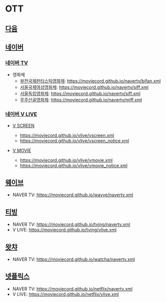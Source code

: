 # OTT

## [다음](https://github.com/MOVIECORD/daum)

## [네이버](https://github.com/MOVIECORD/naver) 
### [네이버 TV](https://github.com/MOVIECORD/navertv)  
- 영화제
  - [부천국제판타스틱영화제](https://tv.naver.com/bifanofficial/clips): https://moviecord.github.io/navertv/bifan.xml
  - [서울국제여성영화제](https://tv.naver.com/siwff/clips): https://moviecord.github.io/navertv/siff.xml
  - [서울독립영화제](https://tv.naver.com/siff/clips): https://moviecord.github.io/navertv/siff.xml
  - [무주산골영화제](https://tv.naver.com/mjff/clips): https://moviecord.github.io/navertv/mjff.xml
  
### [네이버 V LIVE](https://github.com/MOVIECORD/vlive)
- [V SCREEN](https://vlive.tv/channel/C956BB)
  - https://moviecord.github.io/vlive/vscreen.xml
  - https://moviecord.github.io/vlive/vscreen_notice.xml

- [V MOVIE](https://vlive.tv/channel/FA1A3)
  - https://moviecord.github.io/vlive/vmovie.xml
  - https://moviecord.github.io/vlive/vmovie_notice.xml

## [웨이브](https://github.com/MOVIECORD/wavve)
- NAVER TV: https://moviecord.github.io/wavve/navertv.xml

## [티빙](https://github.com/MOVIECORD/tving)
- NAVER TV: https://moviecord.github.io/tving/navertv.xml
- V LIVE: https://moviecord.github.io/tving/vlive.xml

## [왓챠](https://github.com/MOVIECORD/watcha)
- NAVER TV: https://moviecord.github.io/watcha/navertv.xml

## [넷플릭스](https://github.com/MOVIECORD/netflix)
- NAVER TV: https://moviecord.github.io/netflix/navertv.xml
- V LIVE: https://moviecord.github.io/netflix/vlive.xml
